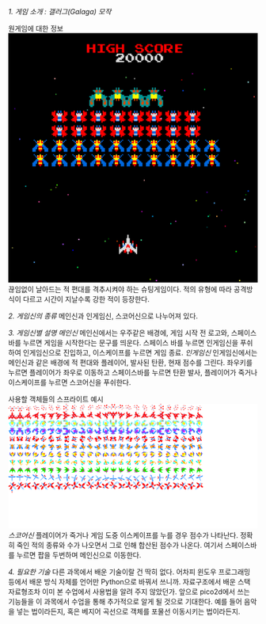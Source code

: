 *1. 게임 소개 : 갤러그(Galaga) 모작*

원게임에 대한 정보 ![image](logo.png)
끊임없이 날아드는 적 편대를 격추시켜야 하는 슈팅게임이다.
적의 유형에 따라 공격방식이 다르고 시간이 지날수록 강한 적이 등장한다.

*2. 게임신의 종류*
메인신과 인게임신, 스코어신으로 나누어져 있다.

*3. 게임신별 설명*
*메인신*
메인신에서는 우주같은 배경에, 게임 시작 전 로고와, 스페이스바를 누르면 게임을 시작한다는 문구를 띄운다.
스페이스 바를 누르면 인게임신을 푸쉬하여 인게임신으로 진입하고, 이스케이프를 누르면 게임 종료.
*인게임신*
인게임신에서는 메인신과 같은 배경에 적 편대와 플레이어, 발사된 탄환, 현재 점수를 그린다. 
좌우키를 누르면 플레이어가 좌우로 이동하고 스페이스바를 누르면 탄환 발사, 플레이어가 죽거나 이스케이프를 누르면 스코어신을 푸쉬한다.

사용할 객체들의 스프라이트 예시 ![image](sprites_32.png)
*스코어신*
플레이어가 죽거나 게임 도중 이스케이프를 누를 경우 점수가 나타난다.
정확히 죽인 적의 종류와 수가 나오면서 그로 인해 합산된 점수가 나온다.
여기서 스페이스바를 누르면 팝을 두번하며 메인신으로 이동한다.

*4. 필요한 기술*
다른 과목에서 배운 기술이랄 건 딱히 없다.
어차피 윈도우 프로그래밍 등에서 배운 방식 자체를 언어만 Python으로 바꿔서 쓰니까.
자료구조에서 배운 스택 자료형조차 이미 본 수업에서 사용법을 알려 주지 않았던가.
앞으로 pico2d에서 쓰는 기능들을 이 과목에서 수업을 통해 추가적으로 알게 될 것으로 기대한다.
예를 들어 음악을 넣는 법이라든지, 혹은 베지어 곡선으로 객체를 포물선 이동시키는 법이라든지.

